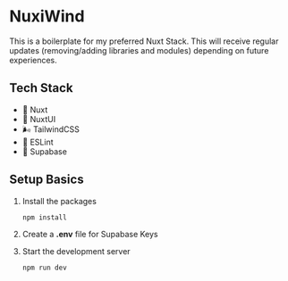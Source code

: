 # NuxiWind

This is a boilerplate for my preferred Nuxt Stack. This will receive regular updates (removing/adding libraries and modules) depending on future experiences.

## Tech Stack
- :evergreen_tree: Nuxt
- :deciduous_tree: NuxtUI
- :wind_face: TailwindCSS
- :straight_ruler: ESLint
- :green_book: Supabase



## Setup Basics
1. Install the packages

    `npm install`

2. Create a **.env** file for Supabase Keys

3. Start the development server

    `npm run dev`

